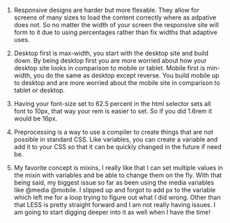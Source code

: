 1. Responsive designs are harder but more flexable. They allow for screens of many sizes to load the content correctly where as adpative does not. So no matter the width of your screen the responsive site will form to it due to using percentages rather than fix widths that adaptive uses.

2. Desktop first is max-width, you start with the desktop site and build down. By being desktop first you are more worried about how your desktop site looks in comparison to mobile or tablet. Mobile first is min-width, you do the same as desktop except reverse. You build mobile up to desktop and are more worried about the mobile site in comparison to tablet or desktop.

3. Having your font-size set to 62.5 percent in the html selector sets all font to 10px, that way your rem is easier to set. So if you did 1.6rem it would be 16px.

4. Preprocessing is a way to use a compiler to create things that are not possible in standard CSS. Like variables, you can create a variable and add it to your CSS so that it can be quickly changed in the future if need be.

5. My favorite concept is mixins, I really like that I can set multiple values in the mixin with variables and be able to change them on the fly. With that being said, my biggest issue so far as been using the media variables like @media @mobile. I slipped up and forgot to add px to the variable which left me for a loop trying to figure out what I did wrong. Other than that LESS is pretty straight forward and I am not really having issues. I am going to start digging deeper into it as well when I have the time!
